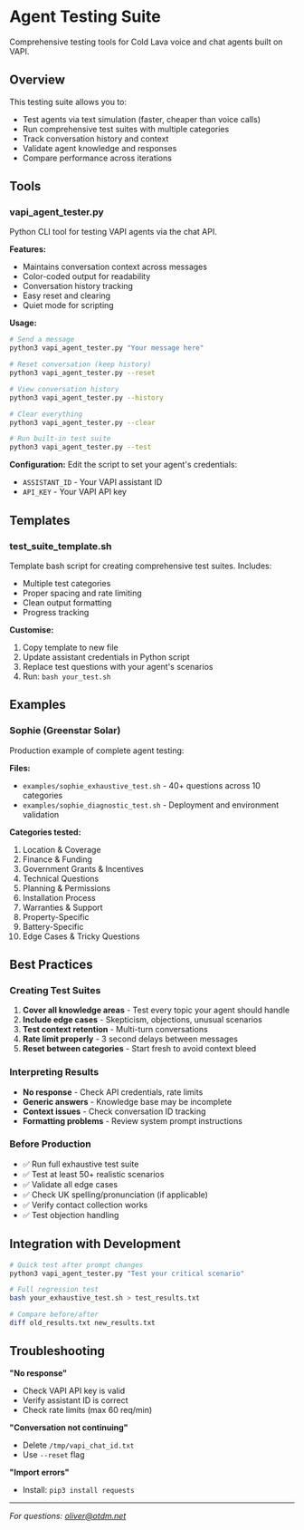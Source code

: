# Agent Testing Suite

Comprehensive testing tools for Cold Lava voice and chat agents built on VAPI.

## Overview

This testing suite allows you to:
- Test agents via text simulation (faster, cheaper than voice calls)
- Run comprehensive test suites with multiple categories
- Track conversation history and context
- Validate agent knowledge and responses
- Compare performance across iterations

## Tools

### vapi_agent_tester.py

Python CLI tool for testing VAPI agents via the chat API.

**Features:**
- Maintains conversation context across messages
- Color-coded output for readability
- Conversation history tracking
- Easy reset and clearing
- Quiet mode for scripting

**Usage:**
```bash
# Send a message
python3 vapi_agent_tester.py "Your message here"

# Reset conversation (keep history)
python3 vapi_agent_tester.py --reset

# View conversation history
python3 vapi_agent_tester.py --history

# Clear everything
python3 vapi_agent_tester.py --clear

# Run built-in test suite
python3 vapi_agent_tester.py --test
```

**Configuration:**
Edit the script to set your agent's credentials:
- `ASSISTANT_ID` - Your VAPI assistant ID
- `API_KEY` - Your VAPI API key

## Templates

### test_suite_template.sh

Template bash script for creating comprehensive test suites. Includes:
- Multiple test categories
- Proper spacing and rate limiting
- Clean output formatting
- Progress tracking

**Customise:**
1. Copy template to new file
2. Update assistant credentials in Python script
3. Replace test questions with your agent's scenarios
4. Run: `bash your_test.sh`

## Examples

### Sophie (Greenstar Solar)

Production example of complete agent testing:

**Files:**
- `examples/sophie_exhaustive_test.sh` - 40+ questions across 10 categories
- `examples/sophie_diagnostic_test.sh` - Deployment and environment validation

**Categories tested:**
1. Location & Coverage
2. Finance & Funding
3. Government Grants & Incentives
4. Technical Questions
5. Planning & Permissions
6. Installation Process
7. Warranties & Support
8. Property-Specific
9. Battery-Specific
10. Edge Cases & Tricky Questions

## Best Practices

### Creating Test Suites

1. **Cover all knowledge areas** - Test every topic your agent should handle
2. **Include edge cases** - Skepticism, objections, unusual scenarios
3. **Test context retention** - Multi-turn conversations
4. **Rate limit properly** - 3 second delays between messages
5. **Reset between categories** - Start fresh to avoid context bleed

### Interpreting Results

- **No response** - Check API credentials, rate limits
- **Generic answers** - Knowledge base may be incomplete
- **Context issues** - Check conversation ID tracking
- **Formatting problems** - Review system prompt instructions

### Before Production

- ✅ Run full exhaustive test suite
- ✅ Test at least 50+ realistic scenarios
- ✅ Validate all edge cases
- ✅ Check UK spelling/pronunciation (if applicable)
- ✅ Verify contact collection works
- ✅ Test objection handling

## Integration with Development

```bash
# Quick test after prompt changes
python3 vapi_agent_tester.py "Test your critical scenario"

# Full regression test
bash your_exhaustive_test.sh > test_results.txt

# Compare before/after
diff old_results.txt new_results.txt
```

## Troubleshooting

**"No response"**
- Check VAPI API key is valid
- Verify assistant ID is correct
- Check rate limits (max 60 req/min)

**"Conversation not continuing"**
- Delete `/tmp/vapi_chat_id.txt`
- Use `--reset` flag

**"Import errors"**
- Install: `pip3 install requests`

---

*For questions: oliver@otdm.net*

